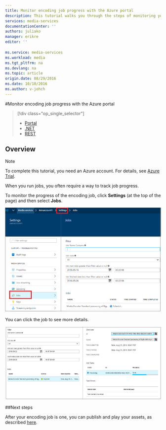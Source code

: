 ```yaml
---
title: Monitor encoding job progress with the Azure portal
description: This tutorial walks you through the steps of monitoring your job progress using the Azure portal.
services: media-services
documentationCenter: ''
authors: juliako
manager: erikre
editor: ''

ms.service: media-services
ms.workload: media
ms.tgt_pltfrm: na
ms.devlang: na
ms.topic: article
origin.date: 08/29/2016
ms.date: 10/10/2016
ms.author: v-johch
---
```


#Monitor encoding job progress with the Azure portal

> [!div class="op_single_selector"]
>- [Portal](./media-services-portal-check-job-progress.md)
>- [.NET](./media-services-check-job-progress.md)
>- [REST](./media-services-rest-check-job-progress.md)

## Overview

> [!NOTE]
> To complete this tutorial, you need an Azure account. For details, see [Azure Trial](https://www.azure.cn/pricing/1rmb-trial/). 

When you run jobs, you often require a way to track job progress. 

To monitor the progress of the encoding job, click **Settings** (at the top of the page) and then select **Jobs**.

![Jobs](./media/media-services-portal-vod-get-started/media-services-jobs.png)

You can click the job to see more details.

![Jobs](./media/media-services-portal-vod-get-started/media-services-job-progress2.png)

##Next steps

After your encoding job is one, you can publish and play your assets, as described [here](/documentation/artmedia-services-portal-publish.md).

[checkstatus]: ./media/media-services-portal-check-job-progress/media-services-monitor-job-progress.png